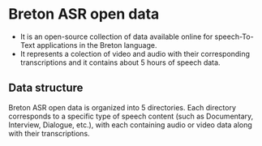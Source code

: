 # Breton ASR open data 
* It is an open-source collection of data available online for speech-To-Text applications in the Breton language.
* It represents a colection of video and audio with their corresponding transcriptions and it contains about 5 hours of speech data.
## Data structure
Breton ASR open data is organized into 5 directories. Each directory corresponds to a specific type of speech content (such as Documentary, Interview, Dialogue, etc.), with each containing audio or video data along with their transcriptions.
